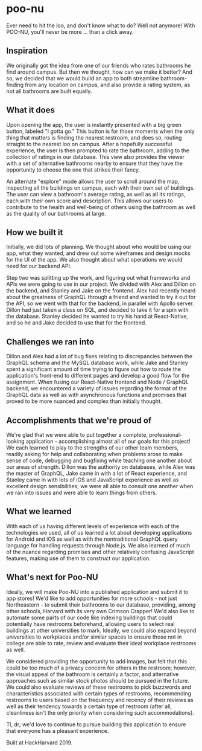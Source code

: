 # poo-nu
Ever need to hit the loo, and don't know what to do? Well not anymore! With POO-NU, you'll never be more ... than a click away.

## Inspiration
We originally got the idea from one of our friends who rates bathrooms he find around campus. But then we thought, how can we make it better? And so, we decided that we would build an app to both streamline bathroom-finding from any location on campus, and also provide a rating system, as not all bathrooms are built equally.

## What it does
Upon opening the app, the user is instantly presented with a big green button, labeled "I gotta go." This button is for those moments when the only thing that matters is finding the nearest restroom, and does so, routing straight to the nearest loo on campus. After a hopefully successful experience, the user is then prompted to rate the bathroom, adding to the collection of ratings in our database. This view also provides the viewer with a set of alternative bathrooms nearby to ensure that they have the opportunity to choose the one that strikes their fancy.

An alternate "explore" mode allows the user to scroll around the map, inspecting all the buildings on campus, each with their own set of buildings. The user can view a bathroom's average rating, as well as all its ratings, each with their own score and description. This allows our users to contribute to the health and well-being of others using the bathroom as well as the quality of our bathrooms at large.

## How we built it
Initially, we did lots of planning. We thought about who would be using our app, what they wanted, and drew out some wireframes and design mocks for the UI of the app. We also thought about what operations we would need for our backend API. 

Step two was splitting up the work, and figuring out what frameworks and APIs we were going to use in our project. We divided with Alex and Dillon on the backend, and Stanley and Jake on the frontend. Alex had recently heard about the greatness of GraphQL through a friend and wanted to try it out for the API, so we went with that for the backend, in parallel with Apollo server. Dillon had just taken a class on SQL, and decided to take it for a spin with the database. Stanley decided he wanted to try his hand at React-Native, and so he and Jake decided to use that for the frontend.

## Challenges we ran into
Dillon and Alex had a lot of bug fixes relating to discrepancies between the GraphQL schema and the MySQL database work, while Jake and Stanley spent a significant amount of time trying to figure out how to route the application's front-end to different pages and develop a good flow for the assignment. When fusing our React-Native frontend and Node / GraphQL backend, we encountered a variety of issues regarding the format of the GraphQL data as well as with asynchronous functions and promises that proved to be more nuanced and complex than initially thought. 

## Accomplishments that we're proud of
We're glad that we were able to put together a complete, professional-looking application - accomplishing almost all of our goals for this project! We each learned to play to the strengths of our other team members, readily asking for help and collaborating when problems arose to make sense of code, debugging and bugfixing while teaching one another about our areas of strength. Dillon was the authority on databases, while Alex was the master of GraphQL, Jake came in with a lot of React experience, and Stanley came in with lots of iOS and JavaScript experience as well as excellent design sensibilities; we were all able to consult one another when we ran into issues and were able to learn things from others.

## What we learned
With each of us having different levels of experience with each of the technologies we used, all of us learned a lot about developing applications for Android and iOS as well as with the nontraditional GraphQL query language for handling requests through Node.js. We also learned of much of the nuance regarding promises and other relatively confusing JavaScript features, making use of them to construct our application.

## What's next for Poo-NU
Ideally, we will make Poo-NU into a published application and submit it to app stores! We'd like to add opportunities for more schools - not just Northeastern - to submit their bathrooms to our database, providing, among other schools, Harvard with its very own Crimson Crapper! We'd also like to automate some parts of our code like indexing buildings that could potentially have restrooms beforehand, allowing users to select real buildings at other universities to mark. Ideally, we could also expand beyond universities to workplaces and/or similar spaces to ensure those not in college are able to rate, review and evaluate their ideal workplace restrooms as well.

 We considered providing the opportunity to add images, but felt that this could be too much of a privacy concern for others in the restroom; however, the visual appeal of the bathroom is certainly a factor, and alternative approaches such as similar stock photos should be pursued in the future. We could also evaluate reviews of these restrooms to pick buzzwords and characteristics associated with certain types of restrooms, recommending restrooms to users based on the frequency and recency of their reviews as well as their tendency towards a certain type of restroom (after all, cleanliness isn't the only priority when considering such accommodations). 

Tl, dr; we'd love to continue to pursue building this application to ensure that everyone has a pleasant experience. 

Built at HackHarvard 2019.
